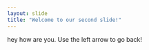 ```yaml
---
layout: slide
title: "Welcome to our second slide!"
---
```

hey how are you.
Use the left arrow to go back!
